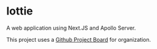 # lottie
A web application using Next.JS and Apollo Server.

This project uses a [Github Project Board](https://github.com/bgfernandes/lottie/projects/1) for organization.
